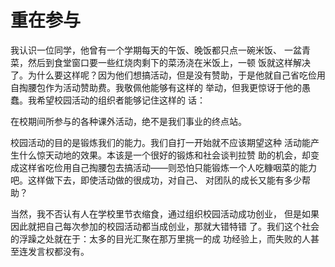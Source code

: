 # 重在参与

我认识一位同学，他曾有一个学期每天的午饭、晚饭都只点一碗米饭、 一盆青菜，然后到食堂窗口要一些红烧肉剩下的菜汤浇在米饭上，一顿 饭就这样解决了。为什么要这样呢？因为他们想搞活动，但是没有赞助，于是他就自己省吃俭用自掏腰包作为活动赞助费。我敬佩他能够有这样的 举动，但我更惊讶于他的愚蠢。我希望校园活动的组织者能够记住这样的 话：

在校期间所参与的各种课外活动，绝不是我们事业的终点站。

校园活动的目的是锻炼我们的能力。我们自打一开始就不应该期望这种 活动能产生什么惊天动地的效果。本该是一个很好的锻炼和社会谈判拉赞 助的机会，却变成这样省吃俭用自己掏腰包去搞活动——则恐怕只能锻炼一个人吃糠咽菜的能力吧。这样做下去，即使活动做的很成功，对自己、 对团队的成长又能有多少帮助？

当然，我不否认有人在学校里节衣缩食，通过组织校园活动成功创业， 但是如果因此就把自己每次参加的校园活动都当成创业，那就大错特错 了。我们这个社会的浮躁之处就在于：太多的目光汇聚在那万里挑一的成 功经验上，而失败的人甚至连发言权都没有。

